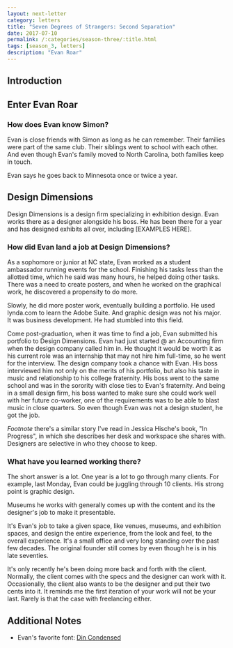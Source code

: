 ```yaml
---
layout: next-letter
category: letters
title: "Seven Degrees of Strangers: Second Separation"
date: 2017-07-10
permalink: /:categories/season-three/:title.html
tags: [season_3, letters]
description: "Evan Roar"
---
```

<!--
![Insert new picture here](http://gallery.tinyletterapp.com/b7acb1dd09358f1ed19f16a562a005fc08d42511/images/94ff2d22-e9e3-40a7-958b-ece4b3921ae6.png)
-->

## Introduction

<!-- How does the concept of weak ties from Malcolm Gladwell's book on
connections apply here? -->

## Enter Evan Roar

### How does Evan know Simon?

Evan is close friends with Simon as long as he can remember. Their families were
part of the same club. Their siblings went to school with each other. And even
though Evan's family moved to North Carolina, both families keep in touch.

Evan says he goes back to Minnesota once or twice a year.

## Design Dimensions

Design Dimensions is a design firm specializing in exhibition design. Evan works
there as a designer alongside his boss. He has been there for a year and has
designed exhibits all over, including [EXAMPLES HERE].

### How did Evan land a job at Design Dimensions?

As a sophomore or junior at NC state, Evan worked as a student ambassador
running events for the school. Finishing his tasks less than the allotted time, which he said was many hours, he helped doing other tasks. There was a need to create posters, and when he worked on the graphical work, he discovered a propensity to do more.

Slowly, he did more poster work, eventually building a portfolio. He used lynda.com to learn the Adobe Suite. And graphic design was not his major. It was business development. He had stumbled into this field.

Come post-graduation, when it was time to find a job, Evan submitted his portfolio to Design Dimensions. Evan had just started @ an Accounting firm when the design company called him in. He thought it would be worth it as his current role was an internship that may not hire him full-time, so he went for the interview. The design company took a chance with Evan. His boss interviewed him not only on the merits of his portfolio, but also his taste in music and relationship to his college fraternity. His boss went to the same school and was in the sorority with close ties to Evan's fraternity. And being in a small design firm, his boss wanted to make sure she could work well with her future co-worker, one of the requirements was to be able to blast music in close quarters. So even though Evan was not a design student, he got the job.

*Footnote* there's a similar story I've read in Jessica Hische's book, "In Progress", in which she describes her desk and workspace she shares with. Designers are selective in who they choose to keep.

### What have you learned working there?

The short answer is a lot. One year is a lot to go through many clients. For example, last Monday, Evan could be juggling through 10 clients. His strong point is graphic design.

Museums he works with generally comes up with the content and its the designer's job to make it presentable.

It's Evan's job to take a given space, like venues, museums, and exhibition spaces, and design the entire experience, from the look and feel, to the overall experience. It's a small office and very long standing over the past few decades. The original founder still comes by even though he is in his late seventies.

It's only recently he's been doing more back and forth with the client.
Normally, the client comes with the specs and the designer can work with it.
Occasionally, the client also wants to be the designer and put their two cents into it. It reminds me the first iteration of your work will not be your last.
Rarely is that the case with freelancing either.

## Additional Notes

- Evan's favorite font: [Din Condensed](https://typekit.com/fonts/din-condensed)
